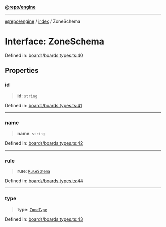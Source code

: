 [**@repo/engine**](../../README.md)

***

[@repo/engine](../../modules.md) / [index](../README.md) / ZoneSchema

# Interface: ZoneSchema

Defined in: [boards/boards.types.ts:40](https://github.com/alexqguo/drinking-board-game-v3/blob/56df34968617deee505d881352afe56efb53b2a4/packages/engine/src/boards/boards.types.ts#L40)

## Properties

### id

> **id**: `string`

Defined in: [boards/boards.types.ts:41](https://github.com/alexqguo/drinking-board-game-v3/blob/56df34968617deee505d881352afe56efb53b2a4/packages/engine/src/boards/boards.types.ts#L41)

***

### name

> **name**: `string`

Defined in: [boards/boards.types.ts:42](https://github.com/alexqguo/drinking-board-game-v3/blob/56df34968617deee505d881352afe56efb53b2a4/packages/engine/src/boards/boards.types.ts#L42)

***

### rule

> **rule**: [`RuleSchema`](../../rules/type-aliases/RuleSchema.md)

Defined in: [boards/boards.types.ts:44](https://github.com/alexqguo/drinking-board-game-v3/blob/56df34968617deee505d881352afe56efb53b2a4/packages/engine/src/boards/boards.types.ts#L44)

***

### type

> **type**: [`ZoneType`](../enumerations/ZoneType.md)

Defined in: [boards/boards.types.ts:43](https://github.com/alexqguo/drinking-board-game-v3/blob/56df34968617deee505d881352afe56efb53b2a4/packages/engine/src/boards/boards.types.ts#L43)
